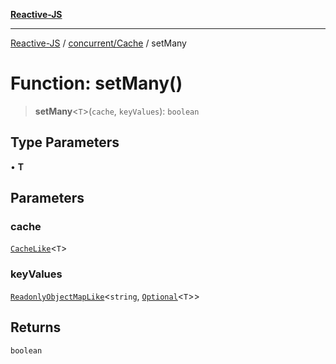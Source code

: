 [**Reactive-JS**](../../../README.md)

***

[Reactive-JS](../../../README.md) / [concurrent/Cache](../README.md) / setMany

# Function: setMany()

> **setMany**\<`T`\>(`cache`, `keyValues`): `boolean`

## Type Parameters

• **T**

## Parameters

### cache

[`CacheLike`](../../interfaces/CacheLike.md)\<`T`\>

### keyValues

[`ReadonlyObjectMapLike`](../../../collections/type-aliases/ReadonlyObjectMapLike.md)\<`string`, [`Optional`](../../../functions/type-aliases/Optional.md)\<`T`\>\>

## Returns

`boolean`
